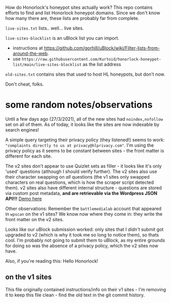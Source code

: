 How do Honorlock's honeypot sites actually work? This repo contains efforts to find and list Honorlock honeypot domains. Since we don't know how many there are, these lists are probably far from complete.

`live-sites.txt` lists.. well... live sites.

`live-sites-blocklist` is an uBlock list you can import.
* instructions at https://github.com/gorhill/uBlock/wiki/Filter-lists-from-around-the-web.
* use `https://raw.githubusercontent.com/Kurtoid/honorlock-honeypot-list/main/live-sites-blocklist` as the list address

`old-sites.txt` contains sites that used to host HL honeypots, but don't now.


Don't cheat, folks.

# some random notes/observations
Until a few days ago (27/3/2021), all of the new sites had `noindex,nofollow` set on all of them. As of today, it looks like the sites are now indexable by search engines!

A simple query targeting their privacy policy (they listened!) seems to work: `"complaints directly to us at privacy@hlprivacy.com"`. I'm using the privacy policy as it seems to be constant between sites - the front matter is different for each site.

The v2 sites don't appear to use Quizlet sets as filler - it looks like it's only 'used' questions (although I should verify further). The v2 sites also use their character swapping on _all_ questions (the v1 sites only swapped characters on real questions, which is how the scraper script detected them). v2 sites also have different internal structure - questions are stored via custom post metadata, **and are retrievable via the Wordpress JSON API!!!** [Demo here](https://wikicram.com/wp-json/wp/v2/posts/1051504)

Other observations: 
Remember the `battlemedialab` account that appeared in `wpscan` on the v1 sites? We know now where they come in: they write the front matter on the v2 sites.

Looks like our uBlock submission worked: only sites that I _didn't_ submit got upgraded to v2 (which is why it took me so long to notice them), so thats cool. I'm probably not going to submit them to uBlock, as my entire grounds for doing so was the absence of a privacy policy, which the v2 sites now have.

Also, if you're reading this: Hello Honorlock!

## on the v1 sites
This file originally contained instructions/info on their v1 sites - I'm removing it to keep this file clean - find the old text in the git commit history.
